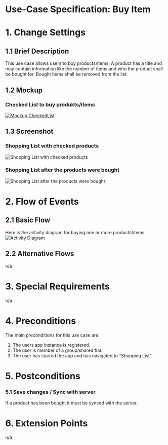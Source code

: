 # Use-Case Specification: Buy Item

# 1. Change Settings

## 1.1 Brief Description
This use case allows users to buy products/items.
A product has a title and may contain information like the number of items and who the product shall be bought for. 
Bought items shall be removed from the list.

## 1.2 Mockup
### Checked List to buy produkts/items
[![Mockup CheckedList](../Mockups/uc_shopping_list_CheckedList_200px.png)](../Mockups/uc_shopping_list_CheckedList.PNG)

## 1.3 Screenshot
### Shopping List with checked products
![Shopping List with checked products](../Screenshots/uc_buy_item_checked_boxes.png)

### Shopping List after the products were bought
![Shopping List after the products were bought](../Screenshots/uc_buy_item_bougt_products.png)

# 2. Flow of Events

## 2.1 Basic Flow
Here is the activity diagram for buying one or more products/items.
![Activity Diagram](../ActivityDiagrams/uc_buy_item_activity_diagram.png)


## 2.2 Alternative Flows
n/a

# 3. Special Requirements
n/a

# 4. Preconditions
The main preconditions for this use case are:

 1. The users app instance is registered.
 2. The user is member of a group/shared flat.
 2. The user has started the app and has navigated to "Shopping List".

# 5. Postconditions

### 5.1 Save changes / Sync with server
If a product has been bought it must be synced with the server.

# 6. Extension Points
n/a

